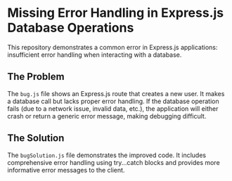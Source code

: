 # Missing Error Handling in Express.js Database Operations

This repository demonstrates a common error in Express.js applications: insufficient error handling when interacting with a database.

## The Problem

The `bug.js` file shows an Express.js route that creates a new user.  It makes a database call but lacks proper error handling. If the database operation fails (due to a network issue, invalid data, etc.), the application will either crash or return a generic error message, making debugging difficult.

## The Solution

The `bugSolution.js` file demonstrates the improved code. It includes comprehensive error handling using try...catch blocks and provides more informative error messages to the client.